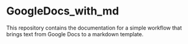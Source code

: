 # GoogleDocs_with_md
This repository contains the documentation for a simple workflow that brings text from Google Docs to a markdown template.
